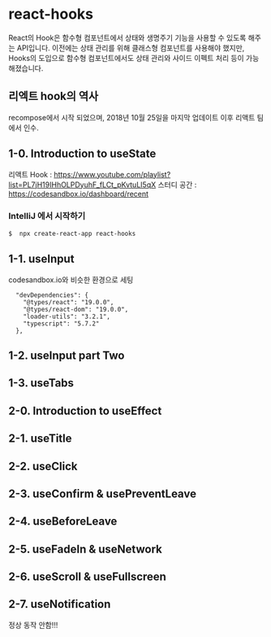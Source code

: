 # react-hooks
React의 Hook은 함수형 컴포넌트에서 상태와 생명주기 기능을 사용할 수 있도록 해주는 API입니다.
이전에는 상태 관리를 위해 클래스형 컴포넌트를 사용해야 했지만, Hooks의 도입으로
함수형 컴포넌트에서도 상태 관리와 사이드 이펙트 처리 등이 가능해졌습니다.

## 리엑트 hook의 역사
recompose에서 시작 되었으며, 2018년 10월 25일을 마지막 업데이트 이후 리액트 팀에서 인수.


## 1-0. Introduction to useState
리액트 Hook : https://www.youtube.com/playlist?list=PL7jH19IHhOLPDyuhF_fLCt_pKvtuLI5qX
스터디 공간 : https://codesandbox.io/dashboard/recent

### IntelliJ 에서 시작하기
```bash
$  npx create-react-app react-hooks
```

## 1-1. useInput
codesandbox.io와 비슷한 환경으로 세팅
```text
  "devDependencies": {
    "@types/react": "19.0.0",
    "@types/react-dom": "19.0.0",
    "loader-utils": "3.2.1",
    "typescript": "5.7.2"
  },
```

## 1-2. useInput part Two

## 1-3. useTabs

## 2-0. Introduction to useEffect

## 2-1. useTitle

## 2-2. useClick

## 2-3. useConfirm & usePreventLeave

## 2-4. useBeforeLeave

## 2-5. useFadeIn & useNetwork

## 2-6. useScroll & useFullscreen

## 2-7. useNotification
정상 동작 안함!!!